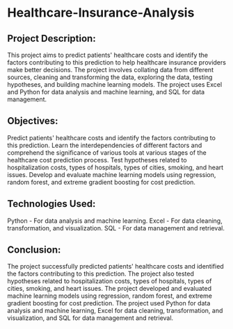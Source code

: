# Healthcare-Insurance-Analysis
## Project Description:
This project aims to predict patients' healthcare costs and identify the factors contributing to this prediction to help healthcare insurance providers make better decisions. The project involves collating data from different sources, cleaning and transforming the data, exploring the data, testing hypotheses, and building machine learning models. The project uses Excel and Python for data analysis and machine learning, and SQL for data management.

## Objectives:

Predict patients' healthcare costs and identify the factors contributing to this prediction.
Learn the interdependencies of different factors and comprehend the significance of various tools at various stages of the healthcare cost prediction process.
Test hypotheses related to hospitalization costs, types of hospitals, types of cities, smoking, and heart issues.
Develop and evaluate machine learning models using regression, random forest, and extreme gradient boosting for cost prediction.


## Technologies Used:

Python - For data analysis and machine learning.
Excel - For data cleaning, transformation, and visualization.
SQL - For data management and retrieval.


## Conclusion:
The project successfully predicted patients' healthcare costs and identified the factors contributing to this prediction. The project also tested hypotheses related to hospitalization costs, types of hospitals, types of cities, smoking, and heart issues. The project developed and evaluated machine learning models using regression, random forest, and extreme gradient boosting for cost prediction. The project used Python for data analysis and machine learning, Excel for data cleaning, transformation, and visualization, and SQL for data management and retrieval.
